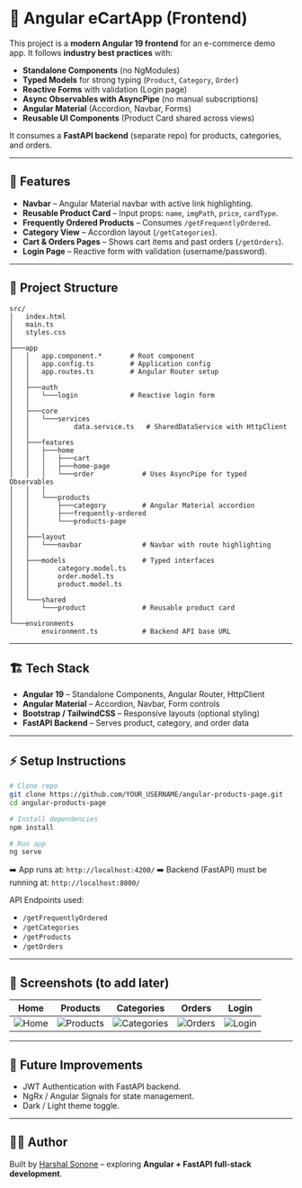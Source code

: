 # 🛒 Angular eCartApp (Frontend)

This project is a **modern Angular 19 frontend** for an e-commerce demo app.
It follows **industry best practices** with:

* **Standalone Components** (no NgModules)
* **Typed Models** for strong typing (`Product`, `Category`, `Order`)
* **Reactive Forms** with validation (Login page)
* **Async Observables with AsyncPipe** (no manual subscriptions)
* **Angular Material** (Accordion, Navbar, Forms)
* **Reusable UI Components** (Product Card shared across views)

It consumes a **FastAPI backend** (separate repo) for products, categories, and orders.

---

## 🚀 Features

* **Navbar** – Angular Material navbar with active link highlighting.
* **Reusable Product Card** – Input props: `name`, `imgPath`, `price`, `cardType`.
* **Frequently Ordered Products** – Consumes `/getFrequentlyOrdered`.
* **Category View** – Accordion layout (`/getCategories`).
* **Cart & Orders Pages** – Shows cart items and past orders (`/getOrders`).
* **Login Page** – Reactive form with validation (username/password).

---

## 📂 Project Structure

```
src/
│   index.html
│   main.ts
│   styles.css
│
├───app
│   │   app.component.*       # Root component
│   │   app.config.ts         # Application config
│   │   app.routes.ts         # Angular Router setup
│   │
│   ├───auth
│   │   └───login             # Reactive login form
│   │
│   ├───core
│   │   └───services
│   │           data.service.ts   # SharedDataService with HttpClient
│   │
│   ├───features
│   │   ├───home
│   │   │   ├───cart
│   │   │   ├───home-page
│   │   │   └───order            # Uses AsyncPipe for typed Observables
│   │   │
│   │   └───products
│   │       ├───category         # Angular Material accordion
│   │       ├───frequently-ordered
│   │       └───products-page
│   │
│   ├───layout
│   │   └───navbar               # Navbar with route highlighting
│   │
│   ├───models                   # Typed interfaces
│   │       category.model.ts
│   │       order.model.ts
│   │       product.model.ts
│   │
│   └───shared
│       └───product              # Reusable product card
│
└───environments
        environment.ts           # Backend API base URL
```

---

## 🏗️ Tech Stack

* **Angular 19** – Standalone Components, Angular Router, HttpClient
* **Angular Material** – Accordion, Navbar, Form controls
* **Bootstrap / TailwindCSS** – Responsive layouts (optional styling)
* **FastAPI Backend** – Serves product, category, and order data

---

## ⚡ Setup Instructions

```bash
# Clone repo
git clone https://github.com/YOUR_USERNAME/angular-products-page.git
cd angular-products-page

# Install dependencies
npm install

# Run app
ng serve
```

➡️ App runs at: `http://localhost:4200/`
➡️ Backend (FastAPI) must be running at: `http://localhost:8000/`

API Endpoints used:

* `/getFrequentlyOrdered`
* `/getCategories`
* `/getProducts`
* `/getOrders`

---

## 📸 Screenshots (to add later)

| Home                          | Products                              | Categories                                | Orders                            | Login                           |
| ----------------------------- | ------------------------------------- | ----------------------------------------- | --------------------------------- | ------------------------------- |
| ![Home](screenshots/home.png) | ![Products](screenshots/products.png) | ![Categories](screenshots/categories.png) | ![Orders](screenshots/orders.png) | ![Login](screenshots/login.png) |

---

## 🔮 Future Improvements

* JWT Authentication with FastAPI backend.
* NgRx / Angular Signals for state management.
* Dark / Light theme toggle.

---

## 👨‍💻 Author

Built by [Harshal Sonone](https://www.linkedin.com/in/harshal-sonone-910617231/) – exploring **Angular + FastAPI full-stack development**.
